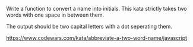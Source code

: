 <!-- PROBLEM DOMAIN -->

Write a function to convert a name into initials. This kata strictly takes two words with one space in between them.

The output should be two capital letters with a dot seperating them.

<!-- LINK TO CHALLENGE -->

https://www.codewars.com/kata/abbreviate-a-two-word-name/javascript
